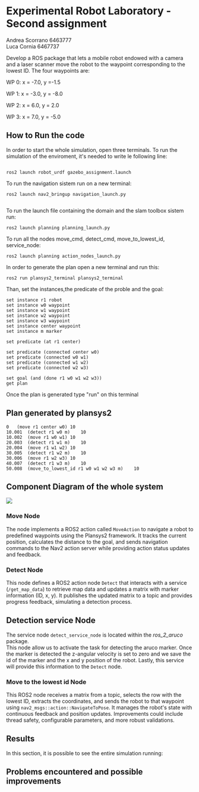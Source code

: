 Experimental Robot Laboratory - Second assignment
==================
Andrea Scorrano 6463777   
Luca Cornia 6467737



Develop a ROS package that lets a mobile robot endowed with a camera and a laser scanner move the robot to
the waypoint corresponding to the lowest ID.
The four waypoints are:


WP 0: x = -7.0, y =-1.5

WP 1: x = -3.0, y = -8.0

WP 2: x = 6.0, y = 2.0

WP 3: x = 7.0, y = -5.0

## How to Run the code
In order to start the whole simulation, open three terminals.
To run the simulation of the enviroment, it's needed to write le following line:

```

ros2 launch robot_urdf gazebo_assignment.launch

```
To run the navigation sistem run on a new terminal:
```
ros2 launch nav2_bringup navigation_launch.py 
 
```

To run the launch file containing the domain and the slam toolbox sistem run: 

```
ros2 launch planning planning_launch.py 
```

To run all the nodes  move_cmd, detect_cmd, move_to_lowest_id, service_node:
```
ros2 launch planning action_nodes_launch.py 

```

In order to generate the plan open a new terminal and run this:
```
ros2 run plansys2_terminal plansys2_terminal

```
Than, set the instances,the predicate of the proble and the goal:
```
set instance r1 robot
set instance w0 waypoint
set instance w1 waypoint
set instance w2 waypoint
set instance w3 waypoint
set instance center waypoint
set instance m marker

set predicate (at r1 center)

set predicate (connected center w0)
set predicate (connected w0 w1)
set predicate (connected w1 w2)
set predicate (connected w2 w3)

set goal (and (done r1 w0 w1 w2 w3))
get plan

```
Once the plan is generated type "run" on this terminal


## Plan generated by plansys2 ##
```
0	(move r1 center w0)	10
10.001	(detect r1 w0 m)	10
10.002	(move r1 w0 w1)	10
20.003	(detect r1 w1 m)	10
20.004	(move r1 w1 w2)	10
30.005	(detect r1 w2 m)	10
30.006	(move r1 w2 w3)	10
40.007	(detect r1 w3 m)	10
50.008	(move_to_lowest_id r1 w0 w1 w2 w3 m)	10
```
## Component Diagram of the whole system ##

<img src=https://github.com/user-attachments/assets/95e37490-01ff-4184-8713-4dbe20fb7efc)>

### Move Node ###
The node implements a ROS2 action called `MoveAction` to navigate a robot to predefined waypoints using the Plansys2 framework. 
It tracks the current position, calculates the distance to the goal, and sends navigation commands to the Nav2 action server while providing action status updates and feedback.

### Detect Node ###
This node defines a ROS2 action node `Detect` that interacts with a service (`/get_map_data`) to retrieve map data and updates a matrix with marker information (ID, x, y). 
It publishes the updated matrix to a topic and provides progress feedback, simulating a detection process.

## Detection service Node ##
The service node `detect_service_node` is located within the *ros_2_aruco* package.   
This node allow us to activate the task for detecting the aruco marker. Once the marker is detected the z-angular velocity is set to zero and we save the id of the marker and the x and y position of the robot.
Lastly, this service will provide this information to the `Detect` node.


### Move to the lowest id Node ###
This ROS2 node receives a matrix from a topic, selects the row with the lowest ID, extracts the coordinates, and sends the robot to that waypoint using `nav2_msgs::action::NavigateToPose`. 
It manages the robot's state with continuous feedback and position updates. Improvements could include thread safety, configurable parameters, and more robust validations.

## Results ##
In this section, it is possible to see the entire simulation running:

## Problems encountered and possible improvements ##




